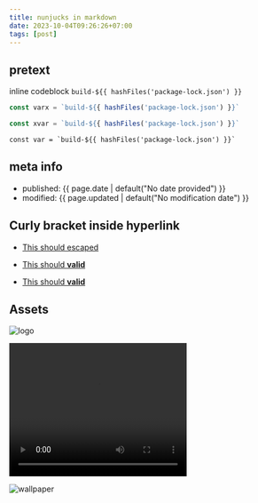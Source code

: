 ```yaml
---
title: nunjucks in markdown
date: 2023-10-04T09:26:26+07:00
tags: [post]
---
```


## pretext

inline codeblock `build-${{ hashFiles('package-lock.json') }}`

```js
const varx = `build-${{ hashFiles('package-lock.json') }}`
```

```ts
const xvar = `build-${{ hashFiles('package-lock.json') }}`
```

```
const var = `build-${{ hashFiles('package-lock.json') }}`
```

## meta info

- published: {{ page.date | default("No date provided") }}
- modified: {{ page.updated | default("No modification date") }}

## Curly bracket inside hyperlink

- [This should escaped <x> <y>](https://stackoverflow.com/questions/43900035/ts4023-exported-variable-x-has-or-is-using-name-y-from-external-module-but)

- [This should <b>valid</b>](https://stackoverflow.com/questions/43900035/ts4023-exported-variable-x-has-or-is-using-name-y-from-external-module-but)

- [This should **valid**](https://stackoverflow.com/questions/43900035/ts4023-exported-variable-x-has-or-is-using-name-y-from-external-module-but)

## Assets

![logo](/logo.png)

<video width="320" height="240" controls>
  <source src="/videos/eula party.mp4" type="video/mp4">
  Your browser does not support the video tag.
</video>

![wallpaper](/images/wallpaper-878514.jpg)
